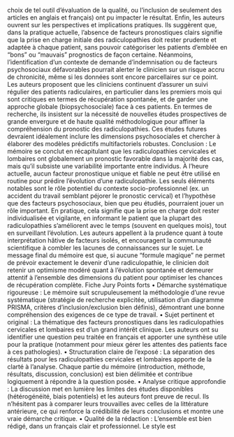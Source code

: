 choix de tel outil d’évaluation de la qualité, ou l’inclusion de seulement des articles en anglais et français) ont pu impacter le résultat. Enfin, les auteurs ouvrent sur les perspectives et implications pratiques. Ils suggèrent que, dans la pratique actuelle, l’absence de facteurs pronostiques clairs signifie que la prise en charge initiale des radiculopathies doit rester prudente et adaptée à chaque patient, sans pouvoir catégoriser les patients d’emblée en “bons” ou “mauvais” prognostics de façon certaine. Néanmoins, l’identification d’un contexte de demande d’indemnisation ou de facteurs psychosociaux défavorables pourrait alerter le clinicien sur un risque accru de chronicité, même si les données sont encore parcellaires sur ce point. Les auteurs proposent que les cliniciens continuent d’assurer un suivi régulier des patients radiculaires, en particulier dans les premiers mois qui sont critiques en termes de récupération spontanée, et de garder une approche globale (biopsychosociale) face à ces patients. En termes de recherche, ils insistent sur la nécessité de nouvelles études prospectives de grande envergure et de haute qualité méthodologique pour affiner la compréhension du pronostic des radiculopathies. Ces études futures devraient idéalement inclure les dimensions psychosociales et chercher à élaborer des modèles prédictifs multifactoriels robustes. Conclusion : Le mémoire se conclut en récapitulant que les radiculopathies cervicales et lombaires ont globalement un pronostic favorable dans la majorité des cas, mais qu’il subsiste une variabilité importante entre individus. À l’heure actuelle, aucun facteur pronostique unique et fiable ne peut être utilisé en routine pour prédire l’évolution d’une radiculopathie. Les seuls éléments notables sont le rôle potentiel du contexte socio-professionnel (ex. un accident du travail semblant péjorer le pronostic cervical) et l’hypothèse que des facteurs psychosociaux, bien que peu étudiés, pourraient jouer un rôle important. En pratique, cela signifie que la prise en charge doit rester individualisée et vigilante, en informant le patient que la plupart des radiculopathies s’améliorent avec le temps (souvent en quelques mois), tout en surveillant l’évolution. Les auteurs appellent à la prudence quant à toute interprétation hâtive de facteurs isolés, et encouragent la communauté scientifique à combler les lacunes de connaissances sur le sujet. Le message final du mémoire est que, si aucune “formule magique” ne permet de prévoir exactement le devenir d’une radiculopathie, le clinicien doit retenir un optimisme modéré quant à l’évolution spontanée et demeurer attentif à l’ensemble des dimensions du patient pour optimiser les chances de récupération complète. Fiche Jury Points forts • Démarche systématique rigoureuse : Le mémoire suit scrupuleusement la méthodologie d’une revue systématique (stratégie de recherche explicitée, utilisation d’un diagramme PRISMA, critères d’inclusion/exclusion bien définis), démontrant une bonne compréhension des exigences de ce type de travail. • Sujet pertinent et original : La thématique des facteurs pronostiques dans les radiculopathies cervicales et lombaires est d’un grand intérêt clinique. Les auteurs ont su identifier une question peu traitée en français et apporter une synthèse utile pour la pratique (notamment pour mieux gérer les attentes des patients face à ces pathologies). • Structuration claire de l’exposé : La séparation des résultats pour les radiculopathies cervicales et lombaires apporte de la clarté à l’analyse. Chaque partie du mémoire (introduction, méthode, résultats, discussion, conclusion) est bien délimitée et contribue logiquement à répondre à la question posée. • Analyse critique approfondie : La discussion met en lumière les limites des études disponibles (hétérogénéité, biais potentiels) et les auteurs font preuve de recul. Ils n’hésitent pas à comparer leurs trouvailles avec celles de la littérature antérieure, ce qui renforce la crédibilité de leurs conclusions et montre une vraie démarche critique. • Qualité de la rédaction : L’ensemble est bien rédigé, dans un français clair et professionnel. Le style est